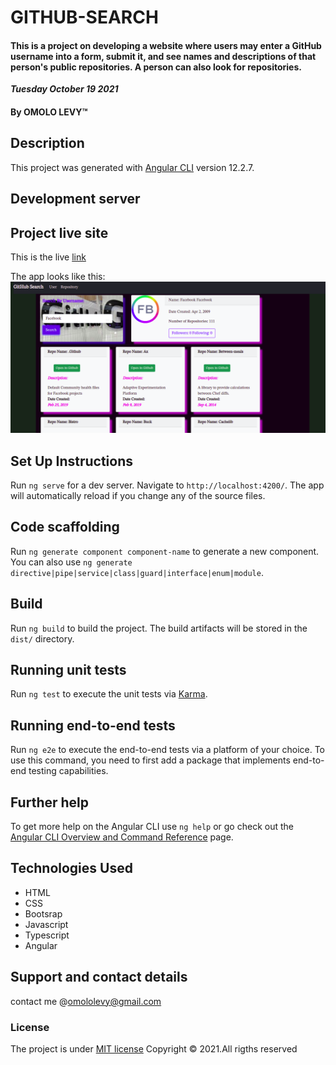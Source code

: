 # GITHUB-SEARCH
#### This is a project on developing a website where users may enter a GitHub username into a form, submit it, and see names and descriptions of that person's public repositories. A person can also look for repositories.


 
 ***Tuesday October 19 2021*** 
#### By **OMOLO LEVY**&trade;

## Description

This project was generated with [Angular CLI](https://github.com/angular/angular-cli) version 12.2.7.

## Development server

## Project live site
  This is the live [link](https://omololevy.github.io/GitHub-Search)

  The app looks like this: 
  ![Image](./src/assets/demo.png)


## Set Up Instructions
Run `ng serve` for a dev server. Navigate to `http://localhost:4200/`. The app will automatically reload if you change any of the source files.

## Code scaffolding

Run `ng generate component component-name` to generate a new component. You can also use `ng generate directive|pipe|service|class|guard|interface|enum|module`.

## Build

Run `ng build` to build the project. The build artifacts will be stored in the `dist/` directory.

## Running unit tests

Run `ng test` to execute the unit tests via [Karma](https://karma-runner.github.io).

## Running end-to-end tests

Run `ng e2e` to execute the end-to-end tests via a platform of your choice. To use this command, you need to first add a package that implements end-to-end testing capabilities.

## Further help

To get more help on the Angular CLI use `ng help` or go check out the [Angular CLI Overview and Command Reference](https://angular.io/cli) page.

## Technologies Used
* HTML
* CSS
* Bootsrap
* Javascript
* Typescript
* Angular

## Support and contact details
contact me @omololevy@gmail.com
### License
The project is under [MIT license](https://github.com/omololevy/GitHub-Search/blob/master/LICENSE) 
Copyright &copy; 2021.All rigths reserved